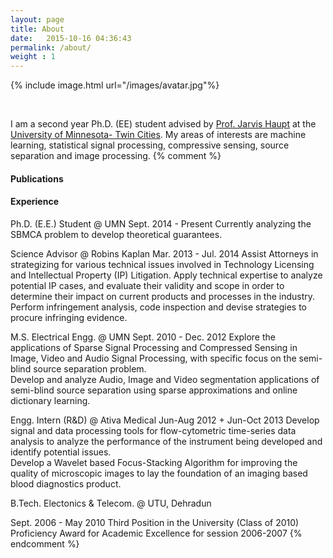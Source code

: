 ```yaml
---
layout: page
title: About
date:   2015-10-16 04:36:43
permalink: /about/
weight : 1
---
```


{% include image.html url="/images/avatar.jpg"%}


<br/>


I am a second year Ph.D. (EE) student advised by [Prof. Jarvis Haupt](http://www.ece.umn.edu/~jdhaupt/) at the [University of Minnesota- Twin Cities](http://www.ece.umn.edu/). My areas of interests are machine learning, statistical signal processing, compressive sensing, source separation and image processing.
{% comment %} 
#### Publications

#### Experience


Ph.D. (E.E.) Student @ UMN Sept. 2014 - Present Currently analyzing the SBMCA problem to develop theoretical guarantees.

Science Advisor @ Robins Kaplan Mar. 2013 - Jul. 2014
Assist Attorneys in strategizing for various technical issues involved in Technology Licensing and Intellectual Property (IP) Litigation. Apply technical expertise to analyze potential IP cases, and evaluate their validity and scope in order to determine their impact on current products and processes in the industry. Perform infringement analysis, code inspection and devise strategies to procure infringing evidence.

M.S. Electrical Engg. @ UMN Sept. 2010 - Dec. 2012
Explore the applications of Sparse Signal Processing and Compressed Sensing in Image, Video and Audio Signal Processing, with specific focus on the semi-blind source separation problem. <br> Develop and analyze Audio, Image and Video segmentation applications of semi-blind source separation using sparse approximations and online dictionary learning.

Engg. Intern (R&D) @ Ativa Medical Jun-Aug 2012 + Jun-Oct 2013
Develop signal and data processing tools for flow-cytometric time-series data analysis to analyze the performance of the instrument being developed and identify potential issues. <br> Develop a Wavelet based Focus-Stacking Algorithm for improving the quality of microscopic images to lay the foundation of an imaging based blood diagnostics product.

B.Tech. Electonics & Telecom. @ UTU, Dehradun

Sept. 2006 - May 2010
Third Position in the University (Class of 2010) <br>Proficiency Award for Academic Excellence for session 2006-2007
{% endcomment %} 